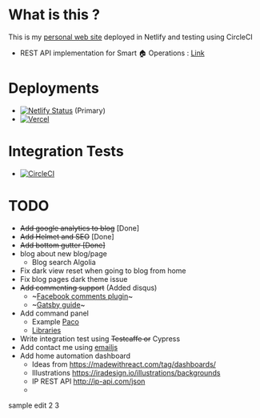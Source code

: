 # What is this ?

This is my [personal web site](https://me.knnect.com) deployed in Netlify and testing using CircleCI

- REST API implementation for Smart 🏠  Operations : [Link](https://github.com/tmkasun/me_api)

# Deployments

- [![Netlify Status](https://api.netlify.com/api/v1/badges/20d82071-18b9-4ed5-a309-f1bd223c6296/deploy-status)](https://app.netlify.com/sites/knnect/deploys) (Primary)
- [![Vercel](http://therealsujitk-vercel-badge.vercel.app/?app=me-weld)](https://me-weld.vercel.app/)

# Integration Tests

- [![CircleCI](https://circleci.com/gh/tmkasun/me.svg?style=shield)](https://app.circleci.com/pipelines/github/tmkasun/me)

# TODO

- ~~Add google analytics to blog~~ [Done]
- ~~Add Helmet and SEO~~ [Done]
- ~~Add bottom gutter [Done]~~
- blog about new blog/page
  - Blog search Algolia
- Fix dark view reset when going to blog from home
- Fix blog pages dark theme issue
- ~~Add commenting support~~ (Added disqus)
  - ~[Facebook comments plugin](https://developers.facebook.com/docs/plugins/comments/#)~
  - ~[Gatsby guide](https://www.gatsbyjs.com/docs/how-to/adding-common-features/adding-comments/)~
- Add command panel
  - Example [Paco](https://github.com/pacocoursey/paco/tree/master/components/command)
  - [Libraries](https://github.com/asabaylus/react-command-palette)
- Write integration test using ~~Testcaffe or~~ Cypress
- Add contact me using [emailjs](https://www.emailjs.com/docs/user-guide/adding-captcha-verification/)
- Add home automation dashboard
  - Ideas from https://madewithreact.com/tag/dashboards/
  - Illustrations https://iradesign.io/illustrations/backgrounds
  - IP REST API http://ip-api.com/json
  - 

sample edit 2 3